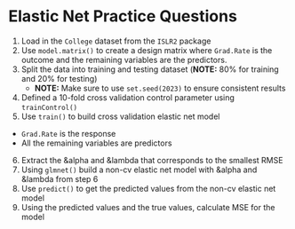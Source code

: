 # Elastic Net Practice Questions

1. Load in the `College` dataset from the `ISLR2` package
2. Use `model.matrix()` to create a design matrix where `Grad.Rate` is the outcome and the remaining variables are the predictors.
3. Split the data into training and testing dataset (**NOTE:** 80% for training and 20% for testing)
   * **NOTE:** Make sure to use `set.seed(2023)` to ensure consistent results
4. Defined a 10-fold cross validation control parameter using `trainControl()`
5. Use `train()` to build cross validation elastic net model 
  * `Grad.Rate` is the response
  * All the remaining variables are predictors
6. Extract the &alpha and &lambda that corresponds to the smallest RMSE
7. Using `glmnet()` build a non-cv elastic net model with &alpha and &lambda from step 6
8. Use `predict()` to get the predicted values from the non-cv elastic net model
9. Using the predicted values and the true values, calculate MSE for the model 
